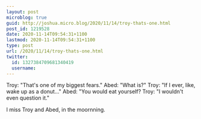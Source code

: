 ```yaml
---
layout: post
microblog: true
guid: http://joshua.micro.blog/2020/11/14/troy-thats-one.html
post_id: 1219528
date: 2020-11-14T09:54:31+1100
lastmod: 2020-11-14T09:54:31+1100
type: post
url: /2020/11/14/troy-thats-one.html
twitter:
  id: 1327384709681340419
  username: 
---
```

Troy: "That's one of my biggest fears."
Abed: "What is?"
Troy: "If I ever, like, wake up as a donut..."
Abed: "You would eat yourself?
Troy: "I wouldn't even question it."

I miss Troy and Abed, in the moornning.
